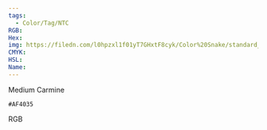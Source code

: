 ```yaml
---
tags:
  - Color/Tag/NTC
RGB:
Hex:
img: https://filedn.com/l0hpzxl1f01yT7GHxtF8cyk/Color%20Snake/standard_csv_to_svg//AF4035.svg
CMYK:
HSL:
Name:
---
```

Medium Carmine
```palette
#AF4035
```
RGB
